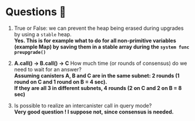 # Questions 🙋
1. True or False: we can prevent the heap being erased during upgrades by using a `stable` heap.  
**Yes. This is for example what to do for all non-primitive variables (example Map) by saving them in a stable array during the `system func preupgrade()`**  
  
2. **A.call() -> B.call() -> C** 
How much time (or rounds of consensus) do we need to wait for an answer?  
**Assuming canisters A, B and C are in the same subnet: 2 rounds (1 round on C and 1 round on B = 4 sec).**  
**If they are all 3 in different subnets, 4 rounds (2 on C and 2 on B = 8 sec)**  
  
3. Is possible to realize an intercanister call in query mode?  
**Very good question ! I suppose not, since consensus is needed.**  